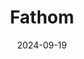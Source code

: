 ---  
layout: startup_page  
title: "Fathom"  
id: "fathom.video"  
permalink: "/fathomfathom.video09192024/"  
website: "https://fathom.video/"  
funding_round: "Series A"  
funding_amount: "$17M"  
investors: "Telescope Partners, Maven Ventures, Character, Active Capital, Rackhouse Ventures"  
about: "Fathom is an AI-powered meeting intelligence platform that uses artificial intelligence and natural language processing to transcribe, summarize, and analyze meetings in real-time. It offers a customizable platform designed to improve meeting productivity and provide key insights, decisions, and action items. Fathom's high-quality free product and strong user community have led to significant growth."  
markets: "AI, SaaS, Meeting Intelligence"  
hq: "San Francisco, California, United States"  
founded_year: "2020"  
linkedin: "https://www.linkedin.com/company/fathom-video"  
twitter: "https://twitter.com/fathom"  
instagram: ""  
facebook: "https://www.facebook.com/fathomhealth"  
crunchbase: "https://www.crunchbase.com/organization/fathom-video"  
pitchbook: "https://pitchbook.com/profiles/company/117584-20"  

date_display: "19-Sep-2024"  
date: "2024-09-19"

# SEO Optimization  
meta_title: "Fathom - Series A Funding ($17M)"  
meta_description: "Fathom, Fathom is an AI-powered meeting intelligence platform that uses artificial intelligence and natural language processing to transcribe, summarize, and ..."  
meta_keywords: "Fathom, AI, SaaS, Meeting Intelligence, Series A funding"  
canonical_url: "https://startup.projectstartups.com/fathomfathom.video09192024/"  
---